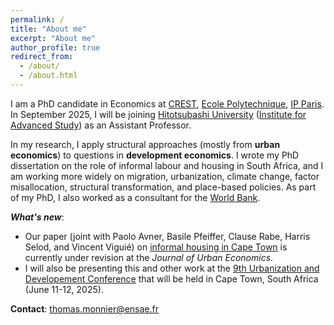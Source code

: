```yaml
---
permalink: /
title: "About me"
excerpt: "About me"
author_profile: true
redirect_from: 
  - /about/
  - /about.html
---
```


I am a PhD candidate in Economics at [CREST](https://crest.science/), [Ecole Polytechnique](https://www.polytechnique.edu/en), [IP Paris](https://www.ip-paris.fr/en). In September 2025, I will be joining [Hitotsubashi University](https://www.hit-u.ac.jp/eng/) ([Institute for Advanced Study](https://hias.hit-u.ac.jp/en/)) as an Assistant Professor.

In my research, I apply structural approaches (mostly from **urban economics**) to questions in **development economics**. I wrote my PhD dissertation on the role of informal labour and housing in South Africa, and I am working more widely on migration, urbanization, climate change, factor misallocation, structural transformation, and place-based policies. As part of my PhD, I also worked as a consultant for the [World Bank](https://www.worldbank.org/ext/en/home).

***What's new***:
- Our paper (joint with Paolo Avner, Basile Pfeiffer, Clause Rabe, Harris Selod, and Vincent Viguié) on [informal housing in Cape Town](https://tlmonnier.github.io/files/Pfeiffer_CoCT.pdf) is currently under revision at the *Journal of Urban Economics*.
- I will also be presenting this and other work at the [9th Urbanization and Developement Conference](https://www.worldbank.org/en/events/2025/06/11/9th-urbanization-and-development-conference) that will be held in Cape Town, South Africa (June 11-12, 2025).<br>

**Contact**: [thomas.monnier@ensae.fr](mailto:thomas.monnier@ensae.fr)
